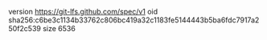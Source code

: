 version https://git-lfs.github.com/spec/v1
oid sha256:c6be3c1134b33762c806bc419a32c1183fe5144443b5ba6fdc7917a250f2c539
size 6536
